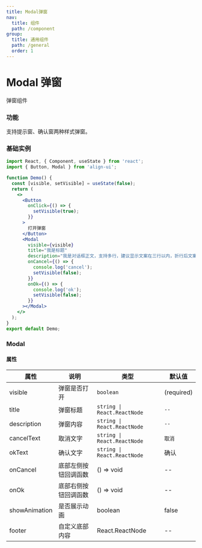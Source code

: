 ```yaml
---
title: Modal弹窗
nav:
  title: 组件
  path: /component
group:
  title: 通用组件
  path: /general
  order: 1
---
```


# Modal 弹窗

弹窗组件

### 功能

支持提示窗、确认窗两种样式弹窗。

### 基础实例

```jsx mdx:preview&background=#bebebe29
import React, { Component, useState } from 'react';
import { Button, Modal } from 'align-ui';

function Demo() {
  const [visible, setVisible] = useState(false);
  return (
    <>
      <Button
        onClick={() => {
          setVisible(true);
        }}
      >
        打开弹窗
      </Button>
      <Modal
        visible={visible}
        title="我是标题"
        description="我是对话框正文，支持多行，建议显示文案在三行以内，折行后文案左对齐展示"
        onCancel={() => {
          console.log('cancel');
          setVisible(false);
        }}
        onOk={() => {
          console.log('ok');
          setVisible(false);
        }}
      ></Modal>
    </>
  );
}
export default Demo;
```

### Modal

#### 属性

| 属性          | 说明                 | 类型                        | 默认值     |
| ------------- | -------------------- | --------------------------- | ---------- |
| visible       | 弹窗是否打开         | `boolean`                   | (required) |
| title         | 弹窗标题             | `string \| React.ReactNode` | `--`       |
| description   | 弹窗内容             | `string \| React.ReactNode` | `--`       |
| cancelText    | 取消文字             | `string \| React.ReactNode` | `取消`     |
| okText        | 确认文字             | `string \| React.ReactNode` | 确认       |
| onCancel      | 底部左侧按钮回调函数 | () => void                  | --         |
| onOk          | 底部右侧按钮回调函数 | () => void                  | --         |
| showAnimation | 是否展示动画         | boolean                     | false      |
| footer        | 自定义底部内容       | React.ReactNode             | --         |
